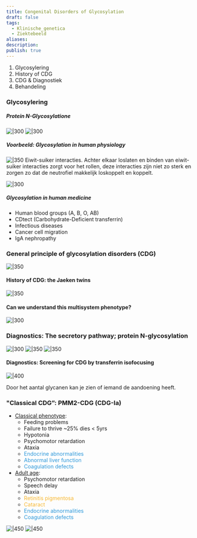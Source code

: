 ```yaml
---
title: Congenital Disorders of Glycosylation
draft: false
tags:
  - Klinische_genetica
  - Ziektebeeld
aliases: 
description: 
publish: true
---
```



1. Glycosylering  
2. History of CDG  
3. CDG & Diagnostiek  
4. Behandeling


### Glycosylering

##### Protein N-Glycosylatione
![|300](https://i.imgur.com/oAststg.png)
![|300](https://i.imgur.com/wIMjWgN.png)

##### Voorbeeld: Glycosylation in human physiology
![|350](https://i.imgur.com/VsUuAou.png)
Eiwit-suiker interacties. Achter elkaar loslaten en binden van eiwit-suiker interacties zorgt voor het rollen, deze interacties zijn niet zo sterk en zorgen zo dat de neutrofiel makkelijk loskoppelt en koppelt.

![|300](https://i.imgur.com/Ypxok5Z.png)

##### Glycosylation in human medicine
- Human blood groups (A, B, O, AB)  
- CDtect (Carbohydrate-Deficient transferrin)  
- Infectious diseases  
- Cancer cell migration  
- IgA nephropathy  

### General principle of glycosylation disorders (CDG)
![|350](https://i.imgur.com/pXFOby7.png)

#### History of CDG: the Jaeken twins
![|350](https://i.imgur.com/7qjJFFe.png)



#### Can we understand this multisystem phenotype?
![|300](https://i.imgur.com/4CAppnS.png)

### Diagnostics: The secretory pathway; protein N-glycosylation
![|300](https://i.imgur.com/JThbk8H.png)
![|350](https://i.imgur.com/sJJkzl2.png)
![|350](https://i.imgur.com/e1yAvGB.png)


#### Diagnostics: Screening for CDG by transferrin isofocusing

![|400](https://i.imgur.com/DeXp8ZS.png)

Door het aantal glycanen kan je zien of iemand de aandoening heeft. 

### "Classical CDG”: PMM2-CDG (CDG-Ia)
- <u>Classical phenotype</u>:  
	- Feeding problems  
	- Failure to thrive  ~25% dies < 5yrs
	- Hypotonia  
	- Psychomotor retardation  
	- Ataxia  
	- <span style='color:#2d98da'>Endocrine abnormalities  </span>
	- <span style='color:#2d98da'>Abnormal liver function </span> 
	- <span style='color:#2d98da'>Coagulation defects</span>
- <u>Adult age</u>:  
	- Psychomotor retardation  
	- Speech delay  
	- Ataxia  
	- <span style='color:#f7b731'>Retinitis pigmentosa  </span>
	- <span style='color:#f7b731'>Cataract</span>  
	- <span style='color:#2d98da'>Endocrine abnormalities  </span>
	- <span style='color:#2d98da'>Coagulation defects</span>


![|450](https://i.imgur.com/fEk2803.png)
![|450](https://i.imgur.com/tLfThGM.png)

